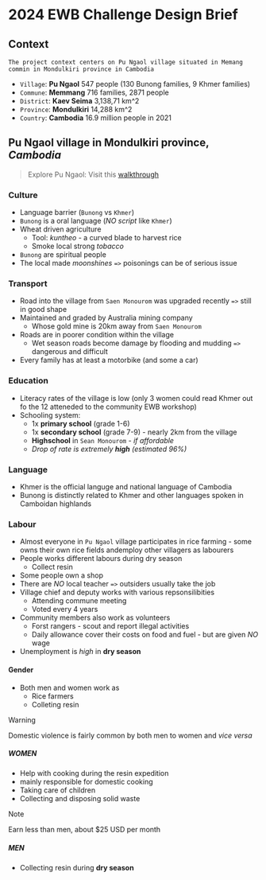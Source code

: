# 2024 EWB Challenge Design Brief

## Context

`The project context centers on Pu Ngaol village situated in Memang commin in Mondulkiri province in Cambodia`

* `Village`: __Pu Ngaol__ 547 people (130 Bunong families, 9 Khmer families)
* `Commune`: __Memmang__ 716 families, 2871 people
* `District`: __Kaev Seima__ 3,138,71 km^2
* `Province`: __Mondulkiri__ 14,288 km^2
* `Country`: __Cambodia__ 16.9 million people in 2021

## Pu Ngaol village in Mondulkiri province, _Cambodia_

> Explore Pu Ngaol: 
> Visit this [walkthrough](https://ewbchallenge.org/challenge/mondulkiri-cambodia/interactives-360-site-walkthroughs/)

### Culture

* Language barrier (`Bunong` vs `Khmer`)
 * `Bunong` is a oral language (_NO script_ like `Khmer`) 
* Wheat driven agriculture
  * Tool: _kuntheo_ - a curved blade to harvest rice
  * Smoke local strong _tobacco_
* `Bunong` are spiritual people
* The local made _moonshines_ `=>` poisonings can be of serious issue

### Transport

* Road into the village from `Saen Monourom` was upgraded recently `=>` still in good shape
* Maintained and graded by Australia mining company
  * Whose gold mine is 20km away from `Saen Monourom`
* Roads are in poorer condition within the village
  * Wet season roads become damage by flooding and mudding `=>` dangerous and difficult
* Every family has at least a motorbike (and some a car)

### Education

* Literacy rates of the village is low (only 3 women could read Khmer out fo the 12 atteneded to the community EWB workshop)
* Schooling system:
  * 1x __primary school__ (grade 1-6)
  * 1x __secondary school__ (grade 7-9) - nearly 2km from the village
  * __Highschool__ in `Sean Monourom` - _if affordable_
  * _Drop of rate is extremely __high__ (estimated 96%)_ 

### Language

* Khmer is the official languge and national language of Cambodia
* Bunong is distinctly related to Khmer and other languages spoken in Camboidan highlands

### Labour

* Almost everyone in `Pu Ngaol` village participates in rice farming - some owns their own rice fields andemploy other villagers as labourers
* People works different labours during dry season
  * Collect resin
* Some people own a shop
* There are _NO_ local teacher `=>` outsiders usually take the job
* Village chief and deputy works with various repsonsilibities 
  * Attending commune meeting
  * Voted every 4 years
* Community members also work as volunteers 
  * Forst rangers - scout and report illegal activities
  * Daily allowance cover their costs on food and fuel - but are given _NO_ wage
* Unemployment is _high_ in __dry season__

#### Gender

* Both men and women work as 
  * Rice farmers
  * Colleting resin

> [!WARNING]
> Domestic violence is fairly common by both men to women and _vice versa_

##### WOMEN

* Help with cooking during the resin expedition
* mainly responsible for domestic cooking
* Taking care of children
* Collecting and disposing solid waste

> [!NOTE]
> Earn less than men, about $25 USD per month

##### MEN

* Collecting resin during __dry season__

